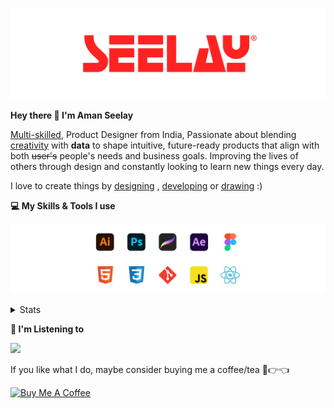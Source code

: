 [![banner](./images/seelay.svg)](https://www.seelay.in)

**Hey there 👋 I'm Aman Seelay**

[Multi-skilled](https://www.seelay.in/#skills), Product Designer from India, Passionate about blending [creativity](https://illustrations.seelay.in) with <b>data</b> to shape intuitive, future-ready products that align with both <s>user's</s> people's needs and business goals. Improving the lives of others through design and constantly looking to learn new things every day.

I love to create things by [designing](https://www.seelay.in/#work) , [developing](https://www.seelay.in/#projects) or [drawing](https://art.seelay.in) :)

**💻 My Skills & Tools I use**

[![banner](./images/skills&tools.svg)](https://www.seelay.in/about)

<details>
  <summary>Stats</summary>

---

<!--START_SECTION:waka-->
![Profile Views](http://img.shields.io/badge/Profile%20Views-22-blue)

**🐱 My GitHub Data** 

> 📦 603.1 kB Used in GitHub's Storage 
 > 
> 🏆 445 Contributions in the Year 2025
 > 
> 💼 Opted to Hire
 > 
> 📜 1 Public Repository 
 > 
> 🔑 24 Private Repository 
 > 
**I'm a Night 🦉** 

```text
🌞 Morning                309 commits         ███░░░░░░░░░░░░░░░░░░░░░░   13.41 % 
🌆 Daytime                315 commits         ███░░░░░░░░░░░░░░░░░░░░░░   13.67 % 
🌃 Evening                738 commits         ████████░░░░░░░░░░░░░░░░░   32.02 % 
🌙 Night                  943 commits         ██████████░░░░░░░░░░░░░░░   40.91 % 
```
📅 **I'm Most Productive on Tuesday** 

```text
Monday                   265 commits         ███░░░░░░░░░░░░░░░░░░░░░░   11.50 % 
Tuesday                  395 commits         ████░░░░░░░░░░░░░░░░░░░░░   17.14 % 
Wednesday                290 commits         ███░░░░░░░░░░░░░░░░░░░░░░   12.58 % 
Thursday                 376 commits         ████░░░░░░░░░░░░░░░░░░░░░   16.31 % 
Friday                   299 commits         ███░░░░░░░░░░░░░░░░░░░░░░   12.97 % 
Saturday                 291 commits         ███░░░░░░░░░░░░░░░░░░░░░░   12.62 % 
Sunday                   389 commits         ████░░░░░░░░░░░░░░░░░░░░░   16.88 % 
```


📊 **This Week I Spent My Time On** 

```text
🕑︎ Time Zone: Asia/Kolkata

💬 Programming Languages: 
Other                    5 hrs 20 mins       ██████████████████░░░░░░░   72.30 % 
JavaScript               1 hr 55 mins        ██████░░░░░░░░░░░░░░░░░░░   25.99 % 
JSON                     4 mins              ░░░░░░░░░░░░░░░░░░░░░░░░░   01.00 % 
HTML                     2 mins              ░░░░░░░░░░░░░░░░░░░░░░░░░   00.52 % 
CSS                      0 secs              ░░░░░░░░░░░░░░░░░░░░░░░░░   00.11 % 

🔥 Editors: 
Chrome                   5 hrs 48 mins       ████████████████████░░░░░   78.72 % 
VS Code                  1 hr 33 mins        █████░░░░░░░░░░░░░░░░░░░░   21.20 % 
Edge                     0 secs              ░░░░░░░░░░░░░░░░░░░░░░░░░   00.08 % 

💻 Operating System: 
Windows                  7 hrs 22 mins       █████████████████████████   100.00 % 
```

**I Mostly Code in JavaScript** 

```text
JavaScript               16 repos            ███████████████░░░░░░░░░░   61.54 % 
HTML                     4 repos             ████░░░░░░░░░░░░░░░░░░░░░   15.38 % 
TypeScript               4 repos             ████░░░░░░░░░░░░░░░░░░░░░   15.38 % 
Java                     2 repos             ██░░░░░░░░░░░░░░░░░░░░░░░   07.69 % 
```




 Last Updated on 17/03/2025 06:48:00 UTC
<!--END_SECTION:waka-->

---

 </details>

**🎵 I'm Listening to**

<object data="https://now-play.vercel.app/api/generate?uid=7a17a86e-d6b7-43b5-8d9c-1d6dae42a779" >

  <img src="https://now-play.vercel.app/api/generate?uid=7a17a86e-d6b7-43b5-8d9c-1d6dae42a779" />

</object>

If you like what I do, maybe consider buying me a coffee/tea 🥺👉👈

<a href="https://www.buymeacoffee.com/seelay" target="_blank"><img src="https://cdn.buymeacoffee.com/buttons/v2/default-red.png" alt="Buy Me A Coffee" width="150" ></a>
